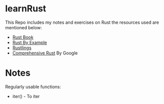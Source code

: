 # learnRust

This Repo includes my notes and exercises on Rust the resources used are mentioned below:
* [Rust Book](https://doc.rust-lang.org/book)
* [Rust By Example](https://doc.rust-lang.org/rust-by-example/index.html)
* [Rustlings](https://rustlings.cool/)
* [Comprehensive Rust](https://github.com/google/comprehensive-rust) By Google

# Notes

Regularly usable functions:
* iter() - To iter 
